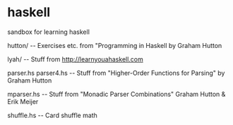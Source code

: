 haskell
=======

sandbox for learning haskell

hutton/  -- Exercises etc. from "Programming in Haskell by Graham Hutton

lyah/  -- Stuff from http://learnyouahaskell.com

parser.hs parser4.hs --  Stuff from "Higher-Order Functions for Parsing" by Graham Hutton

mparser.hs -- Stuff from "Monadic Parser Combinations" Graham Hutton & Erik Meijer

shuffle.hs -- Card shuffle math
